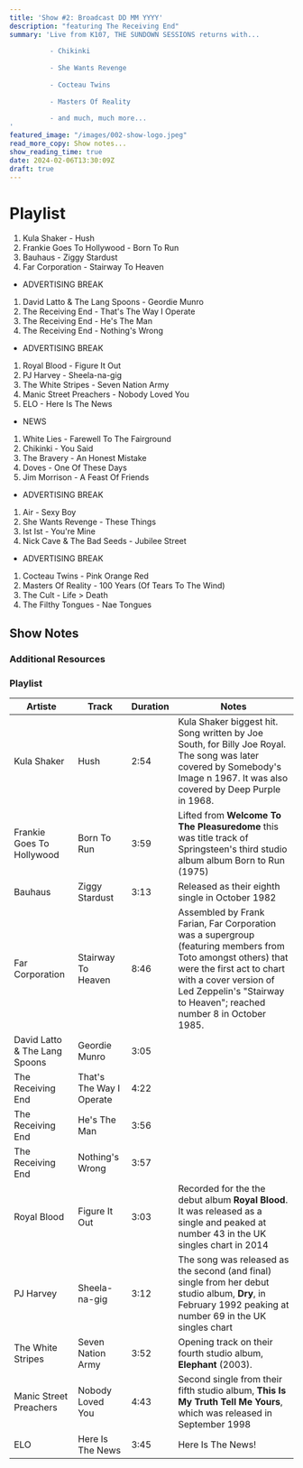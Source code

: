 ```yaml
---
title: 'Show #2: Broadcast DD MM YYYY'
description: "featuring The Receiving End"
summary: 'Live from K107, THE SUNDOWN SESSIONS returns with...
 
          - Chikinki
                    
          - She Wants Revenge
          
          - Cocteau Twins
          
          - Masters Of Reality
          
          - and much, much more...
'
featured_image: "/images/002-show-logo.jpeg"
read_more_copy: Show notes...
show_reading_time: true
date: 2024-02-06T13:30:09Z
draft: true
---
```


# Playlist

1. Kula Shaker - Hush
2. Frankie Goes To Hollywood - Born To Run
3. Bauhaus - Ziggy Stardust
4. Far Corporation - Stairway To Heaven

- ADVERTISING BREAK

1. David Latto & The Lang Spoons - Geordie Munro
2. The Receiving End - That's The Way I Operate
3. The Receiving End - He's The Man
4. The Receiving End - Nothing's Wrong

- ADVERTISING BREAK

1. Royal Blood - Figure It Out
2. PJ Harvey - Sheela-na-gig
3. The White Stripes - Seven Nation Army
4. Manic Street Preachers - Nobody Loved You
5. ELO - Here Is The News

- NEWS

1. White Lies - Farewell To The Fairground
2. Chikinki - You Said
3. The Bravery - An Honest Mistake
4. Doves - One Of These Days
5. Jim Morrison - A Feast Of Friends

- ADVERTISING BREAK

1. Air - Sexy Boy
2. She Wants Revenge - These Things
3. Ist Ist - You're Mine
4. Nick Cave & The Bad Seeds - Jubilee Street

- ADVERTISING BREAK

1. Cocteau Twins - Pink Orange Red
2. Masters Of Reality - 100 Years (Of Tears To The Wind)
3. The Cult - Life > Death
4. The Filthy Tongues - Nae Tongues


## Show Notes

### Additional Resources

### Playlist

| Artiste                       | Track                    | Duration | Notes                                                                                                                                                                                                                                    |
|-------------------------------|--------------------------|----------|------------------------------------------------------------------------------------------------------------------------------------------------------------------------------------------------------------------------------------------|
| Kula Shaker                   | Hush                     | 2:54     | Kula Shaker biggest hit.  Song written by Joe South, for Billy Joe Royal. The song was later covered by Somebody's Image n 1967. It was also covered by Deep Purple in 1968.                                                             |
| Frankie Goes To Hollywood     | Born To Run              | 3:59     | Lifted from **Welcome To The Pleasuredome** this was title track of Springsteen's third studio album album Born to Run (1975)                                                                                                            |
| Bauhaus                       | Ziggy Stardust           | 3:13     | Released as their eighth single in October 1982                                                                                                                                                                                          |
| Far Corporation               | Stairway To Heaven       | 8:46     | Assembled by Frank Farian, Far Corporation was a supergroup (featuring members from Toto amongst others) that were the first act to chart with a cover version of Led Zeppelin's "Stairway to Heaven"; reached number 8 in October 1985. |
| David Latto & The Lang Spoons | Geordie Munro            | 3:05     |                                                                                                                                                                                                                                          |
| The Receiving End             | That's The Way I Operate | 4:22     |                                                                                                                                                                                                                                          |
| The Receiving End             | He's The Man             | 3:56     |                                                                                                                                                                                                                                          |
| The Receiving End             | Nothing's Wrong          | 3:57     |                                                                                                                                                                                                                                          |
| Royal Blood                   | Figure It Out            | 3:03     | Recorded for the the debut album **Royal Blood**. It was released as a single and peaked at number 43 in the UK singles chart in 2014                                                                                                    |  |
| PJ Harvey                     | Sheela-na-gig            | 3:12     | The song was released as the second (and final) single from her debut studio album, **Dry**, in February 1992 peaking at number 69 in the UK singles chart                                                                               |  |
| The White Stripes             | Seven Nation Army        | 3:52     | Opening track on their fourth studio album, **Elephant** (2003).                                                                                                                                                                         |  |
| Manic Street Preachers        | Nobody Loved You         | 4:43     | Second single from their fifth studio album, **This Is My Truth Tell Me Yours**, which was released in September 1998                                                                                                                    |  |
| ELO                           | Here Is The News         | 3:45     | Here Is The News!                                                                                                                                                                                                                        |  |

